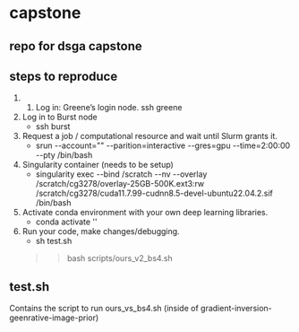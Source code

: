 # capstone

## repo for dsga capstone

## steps to reproduce

1. 1. Log in: Greene’s login node.
	ssh greene
2. Log in to Burst node
	- ssh burst
3. Request a job / computational resource and wait until Slurm grants it.
    - srun --account="" --parition=interactive --gres=gpu --time=2:00:00 --pty /bin/bash
4. Singularity container (needs to be setup)
    - singularity exec --bind /scratch --nv --overlay /scratch/cg3278/overlay-25GB-500K.ext3:rw /scratch/cg3278/cuda11.7.99-cudnn8.5-devel-ubuntu22.04.2.sif /bin/bash
5. Activate conda environment with your own deep learning libraries.
    - conda activate ''
6. Run your code, make changes/debugging.
    - sh test.sh
     >> bash scripts/ours_v2_bs4.sh

## test.sh
Contains the script to run ours_vs_bs4.sh (inside of gradient-inversion-geenrative-image-prior)

